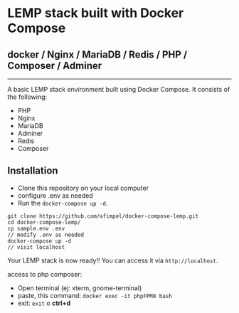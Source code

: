 # LEMP stack built with Docker Compose

## docker / Nginx / MariaDB / Redis / PHP / Composer / Adminer
----

A basic LEMP stack environment built using Docker Compose. It consists of the following:

- PHP
- Nginx
- MariaDB
- Adminer
- Redis
- Composer

## Installation

- Clone this repository on your local computer
- configure .env as needed
- Run the `docker-compose up -d`.

```shell
git clone https://github.com/afimpel/docker-compose-lemp.git
cd docker-compose-lemp/
cp sample.env .env
// modify .env as needed
docker-compose up -d
// visit localhost
```
Your LEMP stack is now ready!! You can access it via `http://localhost`.

access to php composer:
 - Open terminal (ej: xterm, gnome-terminal)
 - paste, this command: `docker exec -it phpFPM8 bash`
 - exit: `exit` o **ctrl+d**



